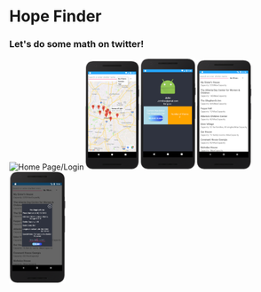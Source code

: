 # Hope Finder
### Let's do some math on twitter!
<img alt="Home Page/Login"  width="20%"  height="20%"><img alt="Google Maps" src="imgs/ss04.png"  width="20%"  height="46%"><img alt="User Info" src="imgs/ss05.png"  width="20%"  height="20%"><img alt="Shelter List" src="imgs/ss02.png"  width="20%"  height="20%"><img alt="Shelter List: Reserving Shelter" src="imgs/ss03.png"  width="20%"  height="20%">


